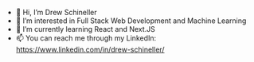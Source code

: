- 👋 Hi, I’m Drew Schineller
- 👀 I’m interested in Full Stack Web Development and Machine Learning
- 🌱 I’m currently learning React and Next.JS
- 📫 You can reach me through my LinkedIn: https://www.linkedin.com/in/drew-schineller/

<!---
schin714/schin714 is a ✨ special ✨ repository because its `README.md` (this file) appears on your GitHub profile.
You can click the Preview link to take a look at your changes.
--->
